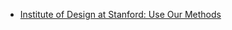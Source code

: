 *   [Institute of Design at Stanford: Use Our Methods](http://dschool.stanford.edu/use-our-methods) 